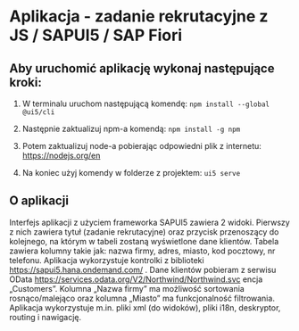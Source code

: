 # Aplikacja - zadanie rekrutacyjne z JS / SAPUI5 / SAP Fiori

## Aby uruchomić aplikację wykonaj następujące kroki:

1. W terminalu uruchom następującą komendę:
   `npm install --global @ui5/cli`

2. Następnie zaktualizuj npm-a komendą:
   `npm install -g npm`

3. Potem zaktualizuj node-a pobierając odpowiedni plik z internetu:
   https://nodejs.org/en

4. Na koniec użyj komendy w folderze z projektem:
   `ui5 serve`

## O aplikacji

Interfejs aplikacji z użyciem frameworka SAPUI5 zawiera 2 widoki. Pierwszy z nich zawiera tytuł (zadanie rekrutacyjne) oraz przycisk przenoszący do kolejnego, na którym w tabeli zostaną wyświetlone dane klientów. Tabela zawiera kolumny takie jak: nazwa firmy, adres, miasto, kod pocztowy, nr telefonu. Aplikacja wykorzystuje kontrolki z biblioteki https://sapui5.hana.ondemand.com/ . Dane klientów pobieram z serwisu OData https://services.odata.org/V2/Northwind/Northwind.svc encja „Customers”. Kolumna „Nazwa firmy” ma możliwość sortowania rosnąco/malejąco oraz kolumna „Miasto” ma funkcjonalność filtrowania. Aplikacja wykorzystuje m.in. pliki xml (do widoków), pliki i18n, deskryptor, routing i nawigację.
